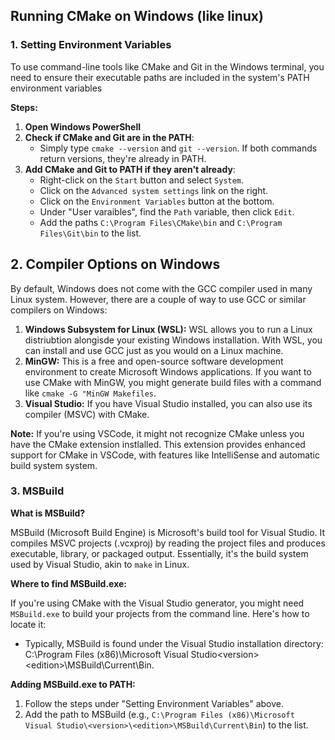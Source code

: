 ## Running CMake on Windows (like linux)

### 1. Setting Environment Variables
To use command-line tools like CMake and Git in the Windows terminal, you need to ensure their executable paths are included in the system's PATH environment variables

**Steps:**
1. **Open Windows PowerShell**
2. **Check if CMake and Git are in the PATH**:
    - Simply type `cmake --version` and `git --version`. If both commands return versions, they're already in PATH.
3. **Add CMake and Git to PATH if they aren't already**:
    - Right-click on the `Start` button and select `System`.
    - Click on the `Advanced system settings` link on the right.
    - Click on the `Environment Variables` button at the bottom.
    - Under "User varaibles", find the `Path` variable, then click `Edit`.
    - Add the paths `C:\Program Files\CMake\bin` and `C:\Program Files\Git\bin` to the list.

## 2. Compiler Options on Windows
By default, Windows does not come with the GCC compiler used in many Linux system. However, there are a couple of way to use GCC or similar compilers on Windows:

1. **Windows Subsystem for Linux (WSL):** WSL allows you to run a Linux distriubtion alongisde your existing Windows installation. With WSL, you can install and use GCC just as you would on a Linux machine.
2. **MinGW:** This is a free and open-source software development environment to create Microsoft Windows applications. If you want to use CMake with MinGW, you might generate build files with a command like `cmake -G "MinGW Makefiles`.
3. **Visual Studio:** If you have Visual Studio installed, you can also use its compiler (MSVC) with CMake.

**Note:** If you're using VSCode, it might not recognize CMake unless you have the CMake extension instlalled. This extension provides enhanced support for CMake in VSCode, with features like IntelliSense and automatic build system system.

### 3. MSBuild
**What is MSBuild?**

MSBuild (Microsoft Build Engine) is Microsoft's build tool for Visual Studio. It compiles MSVC projects (.vcxproj) by reading the project files and produces executable, library, or packaged output. Essentially, it's the build system used by Visual Studio, akin to `make` in Linux.

**Where to find MSBuild.exe:**

If you're using CMake with the Visual Studio generator, you might need `MSBuild.exe` to build your projects from the command line. Here's how to locate it:

- Typically, MSBuild is found under the Visual Studio installation directory: C:\Program Files (x86)\Microsoft Visual Studio\<version>\<edition>\MSBuild\Current\Bin.

**Adding MSBuild.exe to PATH:**

1. Follow the steps under "Setting Environment Variables" above.
2. Add the path to MSBuild (e.g., `C:\Program Files (x86)\Microsoft Visual Studio\<version>\<edition>\MSBuild\Current\Bin`) to the list.
